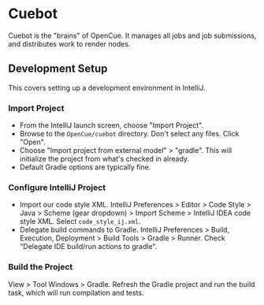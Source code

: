 # Cuebot

Cuebot is the "brains" of OpenCue. It manages all jobs and job submissions, and
distributes work to render nodes.

## Development Setup

This covers setting up a development environment in IntelliJ.

### Import Project

- From the IntelliJ launch screen, choose "Import Project".
- Browse to the `OpenCue/cuebot` directory. Don't select any files. Click "Open".
- Choose "Import project from external model" > "gradle". This will initialize the project from
  what's checked in already.
- Default Gradle options are typically fine.

### Configure IntelliJ Project

- Import our code style XML. IntelliJ Preferences > Editor > Code Style > Java >
  Scheme (gear dropdown) > Import Scheme > IntelliJ IDEA code style XML.
  Select `code_style_ij.xml`.
- Delegate build commands to Gradle. IntelliJ Preferences > Build, Execution, Deployment >
  Build Tools > Gradle > Runner. Check "Delegate IDE build/run actions to gradle".

### Build the Project

View > Tool Windows > Gradle. Refresh the Gradle project and run the build task, which will
run compilation and tests.

